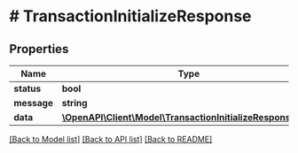 # # TransactionInitializeResponse

## Properties

Name | Type | Description | Notes
------------ | ------------- | ------------- | -------------
**status** | **bool** |  |
**message** | **string** |  |
**data** | [**\OpenAPI\Client\Model\TransactionInitializeResponseData**](TransactionInitializeResponseData.md) |  |

[[Back to Model list]](../../README.md#models) [[Back to API list]](../../README.md#endpoints) [[Back to README]](../../README.md)

